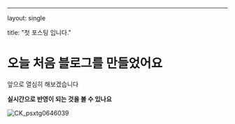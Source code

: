 ---
layout: single

title:  "첫 포스팅 입니다."

 

# 오늘 처음 블로그를 만들었어요

앞으로 열심히 해보겠습니다



**실시간으로 반영이 되는 것을 볼 수 있나요**

 ![CK_psxtg0646039](C:\LEESIN97-github-blog\LEESIN97.github.io\images\2022-09-13-first\CK_psxtg0646039.jpg)
